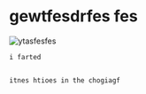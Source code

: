 # gewtfesdrfes fes
![ytasfesfes](https://octodex.github.com/images/yaktocat.png)
```
i farted


itnes htioes in the chogiagf
```
